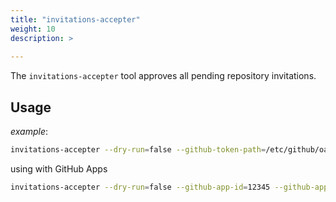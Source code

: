```yaml
---
title: "invitations-accepter"
weight: 10
description: >
  
---
```


The `invitations-accepter` tool approves all pending repository invitations.

## Usage

*example*:

```sh
invitations-accepter --dry-run=false --github-token-path=/etc/github/oauth
```

using with GitHub Apps

```sh
invitations-accepter --dry-run=false --github-app-id=12345 --github-app-private-key-path=/etc/github/cert

```
